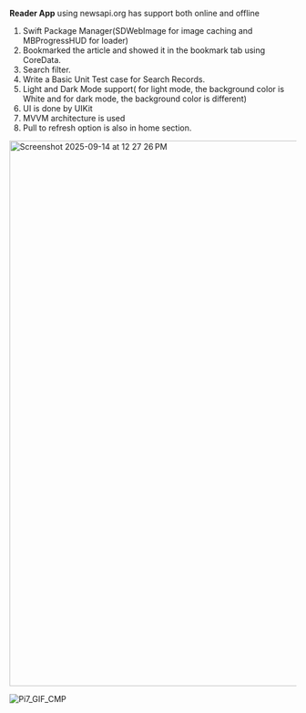 **Reader App** using newsapi.org has support both online and offline
1. Swift Package Manager(SDWebImage for image caching and MBProgressHUD for loader)
2. Bookmarked the article and showed it in the bookmark tab using CoreData.
3. Search filter.
4. Write a Basic Unit Test case for Search Records.
5. Light and Dark Mode support( for light mode, the background color is White and for dark mode, the background color is different)
6. UI is done by UIKit
7. MVVM architecture is used
8. Pull to refresh option is also in home section.
<img width="1470" height="956" alt="Screenshot 2025-09-14 at 12 27 26 PM" src="https://github.com/user-attachments/assets/a04d594e-257a-4d09-b345-d7acae0b7fe0" />

![Pi7_GIF_CMP](https://github.com/user-attachments/assets/37b43ebf-7055-444e-a81f-3308c841ddf1)
